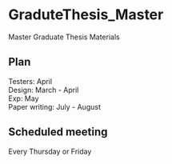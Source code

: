 # GraduteThesis_Master
Master Graduate Thesis Materials

## Plan
Testers: April  
Design: March - April  
Exp: May  
Paper writing: July - August  
## Scheduled meeting
Every Thursday or Friday